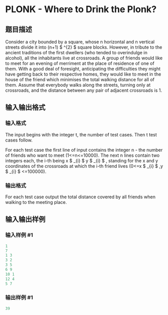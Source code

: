 # PLONK - Where to Drink the Plonk?

## 题目描述

 Consider a city bounded by a square, whose n horizontal and n vertical streets divide it into (n+1) $ ^{2} $ square blocks. However, in tribute to the ancient traditions of the first dwellers (who tended to overindulge in alcohol), all the inhabitants live at crossroads. A group of friends would like to meet for an evening of merriment at the place of residence of one of them. With a good deal of foresight, anticipating the difficulties they might have getting back to their respective homes, they would like to meet in the house of the friend which minimises the total walking distance for all of them. Assume that everybody walks along the streets, turning only at crossroads, and the distance between any pair of adjacent crossroads is 1.

## 输入输出格式

### 输入格式

 The input begins with the integer t, the number of test cases. Then t test cases follow.

For each test case the first line of input contains the integer n - the number of friends who want to meet (1<=n<=10000). The next n lines contain two integers each, the i-th being x $ _{i} $ y $ _{i} $ , standing for the x and y coordinates of the crossroads at which the i-th friend lives (0<=x $ _{i} $ ,y $ _{i} $ <=100000).

### 输出格式

 For each test case output the total distance covered by all friends when walking to the meeting place.

## 输入输出样例

### 输入样例 #1

```cpp
1
7
1 3
3 2
3 5
6 9
10 1
12 4
5 7
```


### 输出样例 #1

```cpp
39
```


